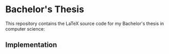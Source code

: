 # Bachelor's Thesis

This repository contains the LaTeX source code for my Bachelor's thesis in computer science:

## Implementation